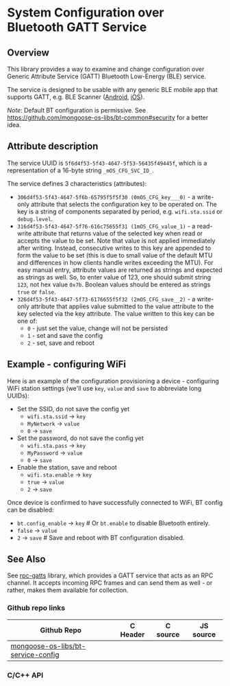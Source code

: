 # System Configuration over Bluetooth GATT Service

## Overview

This library provides a way to examine and change configuration over Generic Attribute Service (GATT) Bluetooth Low-Energy (BLE) service.

The service is designed to be usable with any generic BLE mobile app that supports GATT, e.g. BLE Scanner ([Android](https://play.google.com/store/apps/details?id=com.macdom.ble.blescanner), [iOS](https://itunes.apple.com/us/app/ble-scanner-4-0/id1221763603)).

*Note*: Default BT configuration is permissive. See https://github.com/mongoose-os-libs/bt-common#security for a better idea.

## Attribute description

The service UUID is `5f6d4f53-5f43-4647-5f53-56435f49445f`, which is a representation of a 16-byte string `_mOS_CFG_SVC_ID_`.

The service defines 3 characteristics (attributes):

 * `306d4f53-5f43-4647-5f6b-65795f5f5f30 (0mOS_CFG_key___0)` - a write-only attribute that selects the configuration key to be operated on. The key is a string of components separated by period, e.g. `wifi.sta.ssid` or `debug.level`.
 * `316d4f53-5f43-4647-5f76-616c75655f31 (1mOS_CFG_value_1)` - a read-write attribute that returns value of the selected key when read or accepts the value to be set. Note that value is not applied immediately after writing. Instead, consecutive writes to this key are appended to form the value to be set (this is due to small value of the default MTU and differences in how clients handle writes exceeding the MTU). For easy manual entry, attribute values are returned as strings and expected as strings as well. So, to enter value of 123, one should submit string `123`, not hex value `0x7b`. Boolean values should be entered as strings `true` or `false`.
 * `326d4f53-5f43-4647-5f73-6176655f5f32 (2mOS_CFG_save__2)` - a write-only attribute that applies value submitted to the value attribute to the key selected via the key attribute. The value written to this key can be one of:
   * `0` - just set the value, change will not be persisted
   * `1` - set and save the config
   * `2` - set, save and reboot

## Example - configuring WiFi

Here is an example of the configuration provisioning a device - configuring WiFi station settings (we'll use `key`, `value` and `save` to abbreviate long UUIDs):

  * Set the SSID, do not save the config yet
    * `wifi.sta.ssid` -> `key`
    * `MyNetwork` -> `value`
    * `0` -> `save`
  * Set the password, do not save the config yet
    * `wifi.sta.pass` -> `key`
    * `MyPassword` -> `value`
    * `0` -> `save`
  * Enable the station, save and reboot
    * `wifi.sta.enable` -> `key`
    * `true` -> `value`
    * `2` -> `save`

Once device is confirmed to have successfully connected to WiFi, BT config can be disabled:

  * `bt.config_enable` -> `key`  # Or `bt.enable` to disable Bluetooth entirely.
  * `false` -> `value`
  * `2` -> `save`  # Save and reboot with BT configuration disabled.

## See Also

See [rpc-gatts](https://github.com/mongoose-os-libs/rpc-gatts) library,
which provides a GATT service that acts as an RPC channel. It accepts incoming
RPC frames and can send them as well - or rather,
makes them available for collection.

### Github repo links
| Github Repo | C Header | C source  | JS source |
| ----------- | -------- | --------  | ----------------- |
| [mongoose-os-libs/bt-service-config](https://github.com/mongoose-os-libs/bt-service-config) | &nbsp; | &nbsp;  | &nbsp;         |


### C/С++ API
